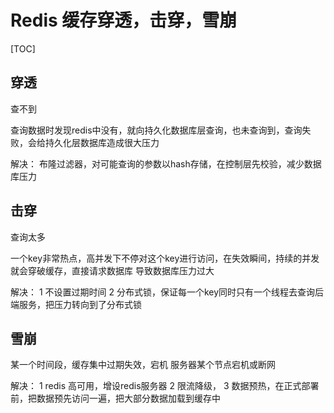# Redis 缓存穿透，击穿，雪崩

[TOC]

## 穿透

查不到

查询数据时发现redis中没有，就向持久化数据库层查询，也未查询到，查询失败，会给持久化层数据库造成很大压力

解决：
布隆过滤器，对可能查询的参数以hash存储，在控制层先校验，减少数据库压力

## 击穿

查询太多

一个key非常热点，高并发下不停对这个key进行访问，在失效瞬间，持续的并发就会穿破缓存，直接请求数据库
导致数据库压力过大

解决：
1 不设置过期时间
2 分布式锁，保证每一个key同时只有一个线程去查询后端服务，把压力转向到了分布式锁

## 雪崩

某一个时间段，缓存集中过期失效，宕机
服务器某个节点宕机或断网

解决：
1 redis 高可用，增设redis服务器
2 限流降级，
3 数据预热，在正式部署前，把数据预先访问一遍，把大部分数据加载到缓存中
